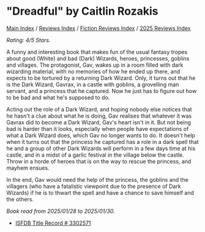 # "Dreadful" by Caitlin Rozakis

[Main Index](../../../README.md) / [Reviews Index](../../README.md) / [Fiction Reviews Index](../README.md) / [2025 Reviews Index](README.md)

*Rating: 4/5 Stars.*

A funny and interesting book that makes fun of the usual fantasy tropes about good (White) and bad (Dark) Wizards, heroes, princesses, goblins and villages. The protagonist, Gav, wakes up in a room filled with dark wizarding material, with no memories of how he ended up there, and expects to be tortured by a returning Dark Wizard. Only, it turns out that he is the Dark Wizard, Gavrax, in a castle with goblins, a grovelling man servant, and a princess that he captured. Now he just has to figure out how to be bad and what he's supposed to do.

Acting out the role of a Dark Wizard, and hoping nobody else notices that he hasn't a clue about what he is doing, Gav realises that whatever it was Gavrax did to become a Dark Wizard, Gav's heart isn't in it. But not being bad is harder than it looks, especially when people have expectations of what a Dark Wizard does, which Gav no longer wants to do. It doesn't help when it turns out that the princess he captured has a role in a dark spell that he and a group of other Dark Wizards will perform in a few days time at his castle, and in a midst of a garlic festival in the village below the castle. Throw in a horde of heroes that is on the way to rescue the princess, and mayhem ensues.

In the end, Gav would need the help of the princess, the goblins and the villagers (who have a fatalistic viewpoint due to the presence of Dark Wizards) if he is to thwart the spell and have a chance to save himself and the others.

*Book read from 2025/01/28 to 2025/01/30.*

- [ISFDB Title Record # 3302571](https://www.isfdb.org/cgi-bin/title.cgi?3302571)
